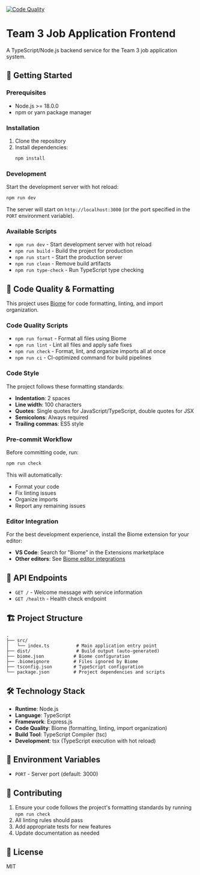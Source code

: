 [![Code Quality](https://github.com/ChrisThompsonK/team3-job-app-frontend/actions/workflows/code-quality.yml/badge.svg)](https://github.com/ChrisThompsonK/team3-job-app-frontend/actions/workflows/code-quality.yml)

# Team 3 Job Application Frontend

A TypeScript/Node.js backend service for the Team 3 job application system.

## 🚀 Getting Started

### Prerequisites

- Node.js >= 18.0.0
- npm or yarn package manager

### Installation

1. Clone the repository
2. Install dependencies:
   ```bash
   npm install
   ```

### Development

Start the development server with hot reload:

```bash
npm run dev
```

The server will start on `http://localhost:3000` (or the port specified in the `PORT` environment variable).

### Available Scripts

- `npm run dev` - Start development server with hot reload
- `npm run build` - Build the project for production
- `npm run start` - Start the production server
- `npm run clean` - Remove build artifacts
- `npm run type-check` - Run TypeScript type checking

## 🔧 Code Quality & Formatting

This project uses [Biome](https://biomejs.dev/) for code formatting, linting, and import organization.

### Code Quality Scripts

- `npm run format` - Format all files using Biome
- `npm run lint` - Lint all files and apply safe fixes
- `npm run check` - Format, lint, and organize imports all at once
- `npm run ci` - CI-optimized command for build pipelines

### Code Style

The project follows these formatting standards:
- **Indentation**: 2 spaces
- **Line width**: 100 characters
- **Quotes**: Single quotes for JavaScript/TypeScript, double quotes for JSX
- **Semicolons**: Always required
- **Trailing commas**: ES5 style

### Pre-commit Workflow

Before committing code, run:

```bash
npm run check
```

This will automatically:
- Format your code
- Fix linting issues
- Organize imports
- Report any remaining issues

### Editor Integration

For the best development experience, install the Biome extension for your editor:
- **VS Code**: Search for "Biome" in the Extensions marketplace
- **Other editors**: See [Biome editor integrations](https://biomejs.dev/guides/editors/first-party-extensions/)

## 📡 API Endpoints

- `GET /` - Welcome message with service information
- `GET /health` - Health check endpoint

## 🏗️ Project Structure

```
.
├── src/
│   └── index.ts          # Main application entry point
├── dist/                 # Build output (auto-generated)
├── biome.json           # Biome configuration
├── .biomeignore         # Files ignored by Biome
├── tsconfig.json        # TypeScript configuration
└── package.json         # Project dependencies and scripts
```

## 🛠️ Technology Stack

- **Runtime**: Node.js
- **Language**: TypeScript
- **Framework**: Express.js
- **Code Quality**: Biome (formatting, linting, import organization)
- **Build Tool**: TypeScript Compiler (tsc)
- **Development**: tsx (TypeScript execution with hot reload)

## 📝 Environment Variables

- `PORT` - Server port (default: 3000)

## 🤝 Contributing

1. Ensure your code follows the project's formatting standards by running `npm run check`
2. All linting rules should pass
3. Add appropriate tests for new features
4. Update documentation as needed

## 📄 License

MIT